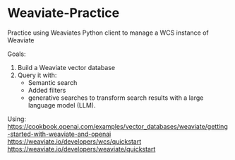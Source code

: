 # Weaviate-Practice

Practice using Weaviates Python client to manage a WCS instance of Weaviate

Goals:
1. Build a Weaviate vector database
2. Query it with:
    - Semantic search
    - Added filters
    - generative searches to transform search results with a large language model (LLM).

Using:
https://cookbook.openai.com/examples/vector_databases/weaviate/getting-started-with-weaviate-and-openai
https://weaviate.io/developers/wcs/quickstart 
https://weaviate.io/developers/weaviate/quickstart

